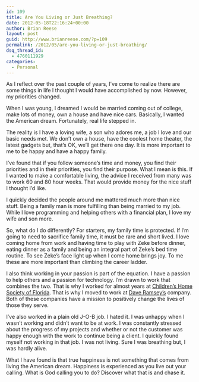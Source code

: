 ```yaml
---
id: 109
title: Are You Living or Just Breathing?
date: 2012-05-18T22:16:24+00:00
author: Brian Reese
layout: post
guid: http://www.brianreese.com/?p=109
permalink: /2012/05/are-you-living-or-just-breathing/
dsq_thread_id:
  - 4760111929
categories:
  - Personal
---
```

As I reflect over the past couple of years, I&#8217;ve come to realize there are some things in life I thought I would have accomplished by now. However, my priorities changed.

When I was young, I dreamed I would be married coming out of college, make lots of money, own a house and have nice cars. Basically, I wanted the American dream. Fortunately, real life stepped in.

The reality is I have a loving wife, a son who adores me, a job I love and our basic needs met. We don&#8217;t own a house, have the coolest home theater, the latest gadgets but, that&#8217;s OK, we&#8217;ll get there one day. It is more important to me to be happy and have a happy family.

I&#8217;ve found that if you follow someone&#8217;s time and money, you find their priorities and in their priorities, you find their purpose. What I mean is this. If I wanted to make a comfortable living, the advice I received from many was to work 60 and 80 hour weeks. That would provide money for the nice stuff I thought I&#8217;d like.

I quickly decided the people around me mattered much more than nice stuff. Being a family man is more fulfilling than being married to my job. While I love programming and helping others with a financial plan, I love my wife and son more.

So, what do I do differently? For starters, my family time is protected. If I&#8217;m going to need to sacrifice family time, it must be rare and short lived. I love coming home from work and having time to play with Zeke before dinner, eating dinner as a family and being an integral part of Zeke&#8217;s bed time routine. To see Zeke&#8217;s face light up when I come home brings joy. To me these are more important than climbing the career ladder.

I also think working in your passion is part of the equation. I have a passion to help others and a passion for technology. I&#8217;m drawn to work that combines the two. That is why I worked for almost years at [Children&#8217;s Home Society of Florida](http://www.chsfl.org "Children's Home Society of Florida"). That is why I moved to work at [Dave Ramsey&#8217;s](http://www.daveramsey.com) company. Both of these companies have a mission to positively change the lives of those they serve.

I&#8217;ve also worked in a plain old J-O-B job. I hated it. I was unhappy when I wasn&#8217;t working and didn&#8217;t want to be at work. I was constantly stressed about the progress of my projects and whether or not the customer was happy enough with the work to continue being a client. I quickly found myself not working in that job. I was not living. Sure I was breathing but, I was hardly alive.

What I have found is that true happiness is not something that comes from living the American dream. Happiness is experienced as you live out your calling. What is God calling you to do? Discover what that is and chase it.